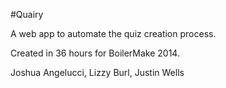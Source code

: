 #Quairy

A web app to automate the quiz creation process.

Created in 36 hours for BoilerMake 2014.

Joshua Angelucci,
Lizzy Burl,
Justin Wells

